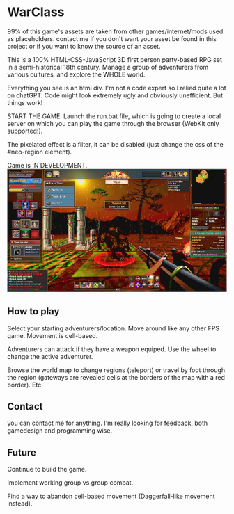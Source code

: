 
# WarClass


99% of this game's assets are taken from other games/internet/mods used as placeholders.
contact me if you don't want your asset be found in this project or if you want to know the source of an asset.


This is a 100% HTML-CSS-JavaScript 3D first person party-based RPG set in a semi-historical 18th century.
Manage a group of adventurers from various cultures, and explore the WHOLE world.

Everything you see is an html div. I'm not a code expert so I relied quite a lot on chatGPT. Code might look extremely ugly and obviously unefficient. But things work!

START THE GAME:
Launch the run.bat file, which is going to create a local server on which you can play the game through the browser (WebKit only supported!).

The pixelated effect is a filter, it can be disabled (just change the css of the #neo-region element).

Game is IN DEVELOPMENT.
![App Screenshot](https://github.com/haasva/WarClass-test/blob/4a994f3a3c14b226719a23c06820c8dfedd382e0/screenshot.jpg)

## How to play

Select your starting adventurers/location. Move around like any other FPS game. Movement is cell-based.

Adventurers can attack if they have a weapon equiped. Use the wheel to change the active adventurer.

Browse the world map to change regions (teleport) or travel by foot through the region (gateways are revealed cells at the borders of the map with a red border).
Etc.

## Contact
you can contact me for anything. I'm really looking for feedback, both gamedesign and programming wise.

## Future
Continue to build the game.

Implement working group vs group combat.

Find a way to abandon cell-based movement (Daggerfall-like movement instead).
